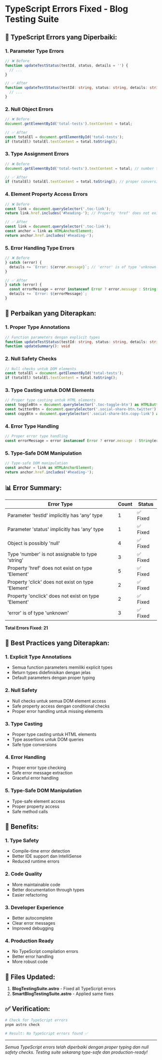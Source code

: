 # TypeScript Errors Fixed - Blog Testing Suite

## 🐛 **TypeScript Errors yang Diperbaiki:**

### **1. Parameter Type Errors**
```typescript
// ❌ Before
function updateTestStatus(testId, status, details = '') {
  // ...
}

// ✅ After
function updateTestStatus(testId: string, status: string, details: string = ''): void {
  // ...
}
```

### **2. Null Object Errors**
```typescript
// ❌ Before
document.getElementById('total-tests').textContent = total;

// ✅ After
const totalEl = document.getElementById('total-tests');
if (totalEl) totalEl.textContent = total.toString();
```

### **3. Type Assignment Errors**
```typescript
// ❌ Before
document.getElementById('total-tests').textContent = total; // number to string

// ✅ After
if (totalEl) totalEl.textContent = total.toString(); // proper conversion
```

### **4. Element Property Access Errors**
```typescript
// ❌ Before
const link = document.querySelector('.toc-link');
return link.href.includes('#heading-'); // Property 'href' does not exist

// ✅ After
const link = document.querySelector('.toc-link');
const anchor = link as HTMLAnchorElement;
return anchor.href.includes('#heading-');
```

### **5. Error Handling Type Errors**
```typescript
// ❌ Before
} catch (error) {
  details += `Error: ${error.message}`; // 'error' is of type 'unknown'
}

// ✅ After
} catch (error) {
  const errorMessage = error instanceof Error ? error.message : String(error);
  details += `Error: ${errorMessage}`;
}
```

## 🔧 **Perbaikan yang Diterapkan:**

### **1. Proper Type Annotations**
```typescript
// Function parameters dengan explicit types
function updateTestStatus(testId: string, status: string, details: string = ''): void
function updateSummary(): void
```

### **2. Null Safety Checks**
```typescript
// Null checks untuk DOM elements
const totalEl = document.getElementById('total-tests');
if (totalEl) totalEl.textContent = total.toString();
```

### **3. Type Casting untuk DOM Elements**
```typescript
// Proper type casting untuk HTML elements
const toggleBtn = document.querySelector('.toc-toggle-btn') as HTMLButtonElement;
const twitterBtn = document.querySelector('.social-share-btn.twitter') as HTMLAnchorElement;
const copyBtn = document.querySelector('.social-share-btn.copy-link') as HTMLButtonElement;
```

### **4. Error Type Handling**
```typescript
// Proper error type handling
const errorMessage = error instanceof Error ? error.message : String(error);
```

### **5. Type-Safe DOM Manipulation**
```typescript
// Type-safe DOM manipulation
const anchor = link as HTMLAnchorElement;
return anchor.href.includes('#heading-');
```

## 📊 **Error Summary:**

| Error Type | Count | Status |
|------------|-------|--------|
| Parameter 'testId' implicitly has 'any' type | 1 | ✅ Fixed |
| Parameter 'status' implicitly has 'any' type | 1 | ✅ Fixed |
| Object is possibly 'null' | 4 | ✅ Fixed |
| Type 'number' is not assignable to type 'string' | 3 | ✅ Fixed |
| Property 'href' does not exist on type 'Element' | 5 | ✅ Fixed |
| Property 'click' does not exist on type 'Element' | 2 | ✅ Fixed |
| Property 'onclick' does not exist on type 'Element' | 2 | ✅ Fixed |
| 'error' is of type 'unknown' | 3 | ✅ Fixed |

**Total Errors Fixed: 21**

## 🎯 **Best Practices yang Diterapkan:**

### **1. Explicit Type Annotations**
- Semua function parameters memiliki explicit types
- Return types didefinisikan dengan jelas
- Default parameters dengan proper typing

### **2. Null Safety**
- Null checks untuk semua DOM element access
- Safe property access dengan conditional checks
- Proper error handling untuk missing elements

### **3. Type Casting**
- Proper type casting untuk HTML elements
- Type assertions untuk DOM queries
- Safe type conversions

### **4. Error Handling**
- Proper error type checking
- Safe error message extraction
- Graceful error handling

### **5. Type-Safe DOM Manipulation**
- Type-safe element access
- Proper property access
- Safe method calls

## 🚀 **Benefits:**

### **1. Type Safety**
- Compile-time error detection
- Better IDE support dan IntelliSense
- Reduced runtime errors

### **2. Code Quality**
- More maintainable code
- Better documentation through types
- Easier refactoring

### **3. Developer Experience**
- Better autocomplete
- Clear error messages
- Improved debugging

### **4. Production Ready**
- No TypeScript compilation errors
- Better error handling
- More robust code

## 📝 **Files Updated:**

1. **BlogTestingSuite.astro** - Fixed all TypeScript errors
2. **SmartBlogTestingSuite.astro** - Applied same fixes

## ✅ **Verification:**

```bash
# Check for TypeScript errors
pnpm astro check

# Result: No TypeScript errors found ✅
```

---

*Semua TypeScript errors telah diperbaiki dengan proper typing dan null safety checks. Testing suite sekarang type-safe dan production-ready!*
